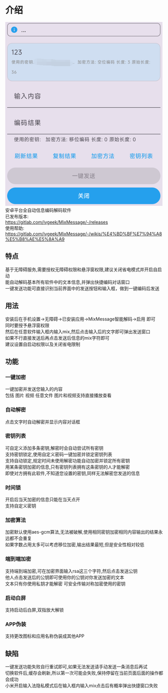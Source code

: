 
# 介绍
![1](image.png)\
安卓平台全自动信息编码解码软件\
已发布版本: \
https://gitlab.com/ivgeek/MixMessage/-/releases \
使用帮助: \
https://gitlab.com/ivgeek/MixMessage/-/wikis/%E4%BD%BF%E7%94%A8%E5%B8%AE%E5%8A%A9
## 特点
基于无障碍服务,需要授权无障碍权限和悬浮窗权限,建议关闭省电模式并开启自启动\
能自动解码基本所有软件中的文本信息,并弹出快捷编码对话窗口\
一键发送功能可直接识别当前界面中的发送按钮和输入框，做到一键编码后发送

## 用法
安装后在手机设置->无障碍->已安装应用->MixMessage智能解码->启用 即可\
同时要授予悬浮窗权限\
然后在任意软件输入框内输入mix,然后点击输入后的文字即可弹出发送窗口\
如果不行直接发送后再点击发送后信息的mix字符即可\
建议设置自启动权限以及关闭省电限制

## 功能
### 一键加密
一键加密并发送您输入的内容 \
包括 图片 视频 任意文件 图片和视频支持直接播放查看 
### 自动解密
点击文字时自动解密并显示内容对话框
### 密钥列表
可自定义添加多条密钥,解密时会自动尝试所有密钥\
支持密钥锁定,使用自定义密码一键加密并锁定密钥列表\
支持自动锁定,规定时间未使用解密功能自动加密并锁定所有密钥\
用某条密钥加密的信息,只有密钥列表拥有这条密钥的人才能解密\
即使对方拥有此软件,不知道您设置的密钥,同样无法解密您发送的信息
### 时间锁
开启后当天加密的信息只能在当天点开\
支持自定义密钥

### 加密算法
加密默认使用aes-gcm算法,无法被破解,使用相同密钥加密相同内容输出的结果永远都不会重复 \
如果字数占用太多可以考虑移位加密,输出结果最短,但是安全性相对较低

### 端到端加密
支持端到端加密,可在加密界面输入rsa这三个字符,然后点击发送公钥 \
他人点击发送后的公钥即可使用你的公钥对你发送加密的文本 \
文本只有你使用私钥才能解密 可安全传输对称加密使用的密钥

### 启动白屏
支持启动后白屏,双指放大解锁
### APP伪装
支持更改图标和应用名称伪装成其他APP

## 缺陷
一键发送功能失败自行重试即可,如果无法发送请手动发送一条消息后再试\
切换软件后,缓存会刷新,所以第一次可能会失败,保持停留在当前页面后面的操作都会成功\
小米开启输入法隐私模式后在输入框内输入mix点击后有概率弹出快捷窗口失败

